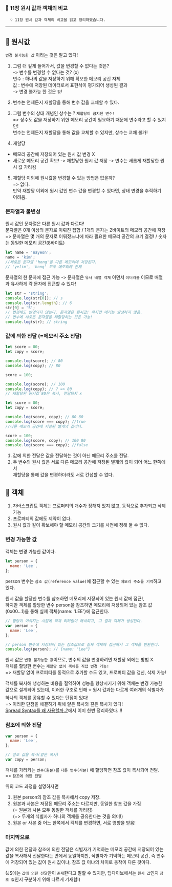 ### 🚀 11장 원시 값과 객체의 비교

      💡 11장 원시 값과 객체의 비교을 읽고 정리하였습니다.

---

## 📌 원시값

`변경 불가능한 값` 이라는 것은 알고 있다!

1.  그럼 더 깊게 들어가서, 값을 변경할 수 없다는 것은?  
    -> 변수를 변경할 수 없다는 것? (x)  
     변수 : 하나의 값을 저장하기 위해 확보한 메모리 공간 자체  
     값 : 변수에 저장된 데이터로서 표현식이 평가되어 생성된 결과  
    -> 변경 불가능 한 것은 `값`!

2.  변수는 언제든지 재할당을 통해 변수 값을 교체할 수 있다.

3.  그럼 변수의 상대 개념인 상수는 ? `재할당이 금지된 변수!`  
    => 상수도 값을 저장하기 위한 메모리 공간이 필요하기 때문에 변수라고 할 수 있지만!  
    변수는 언제든지 재할당을 통해 값을 교체할 수 있지만, 상수는 교체 불가!

4.  재할당

- 메모리 공간에 저장되어 있는 원시 값 변경 X
- 새로운 메모리 공간 확보! -> 재할당한 원시 값 저장 -> 변수는 새롭게 재할당한 원시 값 가리킴

5. 재할당 이외에 원시값을 변경할 수 있는 방법은 없을까?  
   => 없다.  
   만약 재할당 이외에 원시 값인 변수 값을 변경할 수 있다면, 상태 변경을 추적하기 어려움.

### 문자열과 불변성

원시 값인 문자열은 다른 원시 값과 다르다!  
문자열은 0개 이상의 문자로 이뤄진 집합 / 1개의 문자는 2바이트의 메모리 공간에 저장  
=> 문자열은 몇 개의 문자로 이뤄졌느냐에 따라 필요한 메모리 공간의 크기 결정! / 숫자는 동일한 메모리 공간(8바이트)

```js
let name = 'nayeon';
name = 'kim';
//새로운 문자열 'hong'을 다른 메모리에 저장된다.
// 'yelim', 'hong' 모두 메모리에 존재
```

문자열의 한 문자에 접근 가능 -> 문자열은 `유사 배열 객체` 이면서 `이터러블` 이므로 배열과 유사하게 각 문자에 접근할 수 있다!

```js
let str = 'string';
console.log(str[0]); // s
console.log(str.length); // 6
str[0] = 'S';
// 변경해도 반영되지 않는다. 문자열은 원시값! 하지만 에러는 발생하지 않음.
// 변수에 새로운 문자열을 재할당하는 것은 가능!
console.log(str); // string
```

### 값에 의한 전달 (=메모리 주소 전달)

```js
let score = 80;
let copy = score;

console.log(score); // 80
console.log(copy); // 80

score = 100;

console.log(score); // 100
console.log(copy); // ? => 80
// 재할당된 원시값 80은 복사, 전달되지 x
```

```js
let score = 80;
let copy = score;

console.log(score, copy); // 80 80
console.log(score === copy); //true
//다른 메모리 공간에 저장된 별개의 값이다.

score = 100;
console.log(score, copy); // 100 80
console.log(score === copy); //false
```

1. 값에 의한 전달은 값을 전달하는 것이 아닌 메모리 주소를 전달.
2. 두 변수의 원시 값은 서로 다른 메모리 공간에 저장된 별개의 값이 되어 어느 한쪽에서  
   재할당을 통해 값을 변경하더라도 서로 간섭할 수 없다.

## 📌 객체

1. 자바스크립트 객체는 프로퍼티의 개수가 정해져 있지 않고, 동적으로 추가되고 삭제 가능
2. 프로퍼티의 값에도 제약이 없다.
3. 원시 값과 같이 확보해야 할 메모리 공간의 크기를 사전에 정해 둘 수 없다.

### 변경 가능한 값

객체는 변경 가능한 값이다.

```js
let person = {
  name: 'Lee',
};
```

person 변수는 `참조 값(reference value)`에 접근할 수 있는 `메모리 주소를 기억`하고 있다.

원시 값을 할당한 변수를 참조하면 메모리에 저장되어 있는 원시 값에 접근!,  
하지만 객체를 할당한 변수 person을 참조하면 메모리에 저장되어 있는 참조 값(0x00...1)을 통해 실제 객체{name: 'LEE'}에 접근한다.

```js
// 할당이 이뤄지는 시점에 객체 리터럴이 해석되고, 그 결과 객체가 생성된다.
var person = {
  name: 'Lee',
};

// person 변수에 저장되어 있는 참조값으로 실제 객체에 접근해서 그 객체를 반환한다.
console.log(person); // {name: "Lee"}
```

원시 값은 `변경 불가능한 값`이므로, 변수의 값을 변경하려면 재할당 외에는 방법 X.  
객체를 할당한 변수는 `재할당 없이 객체를 직접 변경 가능!`  
=> 재할당 없이 프로퍼티를 동적으로 추가할 수도 있고, 프로퍼티 값을 갱신, 삭제 가능!

객체를 복사해 생성하는 비용을 절약하여 성능을 향상시키기 위해 객체는 변경 가능한 값으로 설계되어 있는데, 이러한 구조로 인해 ⭐️ 원시 값과는 다르게 여러개의 식별자가 하나의 객체를 공유할 수 있다는 단점이 있다!  
=> 이러한 단점을 해결하기 위해 얕은 복사와 깊은 복사가 있다!  
[Spread Syntax를 왜 사용할까..?](https://github.com/Nayeon97/WIL/blob/a60d5a1ec83a102ac767e15f9a27433821f6a84f/React/Spread%20Syntax.md)에서 이미 한번 정리하였다..!!

### 참조에 의한 전달

```js
var person = {
  name: 'Lee',
};

// 참조 값을 복사(얕은 복사)
var copy = person;
```

객체를 가리키는 `변수(원본)`를 `다른 변수(사본)` 에 할당하면 참조 값이 복사되어 전달.  
=> `참조에 의한 전달`

위의 코드 과정을 설명하자면

1. 원본 person의 참조 값을 복사해서 copy 저장.
2. 원본과 사본은 저장된 메모리 주소는 다르지만, 동일한 참조 값을 가짐  
   (= 원본과 사본 모두 동일한 객체를 가리킴)  
   (=> 두개의 식별자가 하나의 객체를 공유한다는 것을 의미!)
3. 원본 or 사본 중 어느 한쪽에서 객체를 변경하면, 서로 영향을 받음!

### 마지막으로

값에 의한 전달과 참조에 의한 전달은 식별자가 기억하는 메모리 공간에 저장되어 있는 값을 복사해서 전달한다는 면에서 동일하지만, 식별자가 기억하는 메모리 공간, 즉 변수에 저장되어 있는 값이 원시 값이냐, 참조 값 이냐의 차이로 동작이 다른 것이다.

(JS에는 `값에 의한 전달`만이 `존재`한다고 말할 수 있지만, 딥다이브에서는 `원시 값`인지 `참조 값`인지 구분하기 위해 다르게 기재함!)

